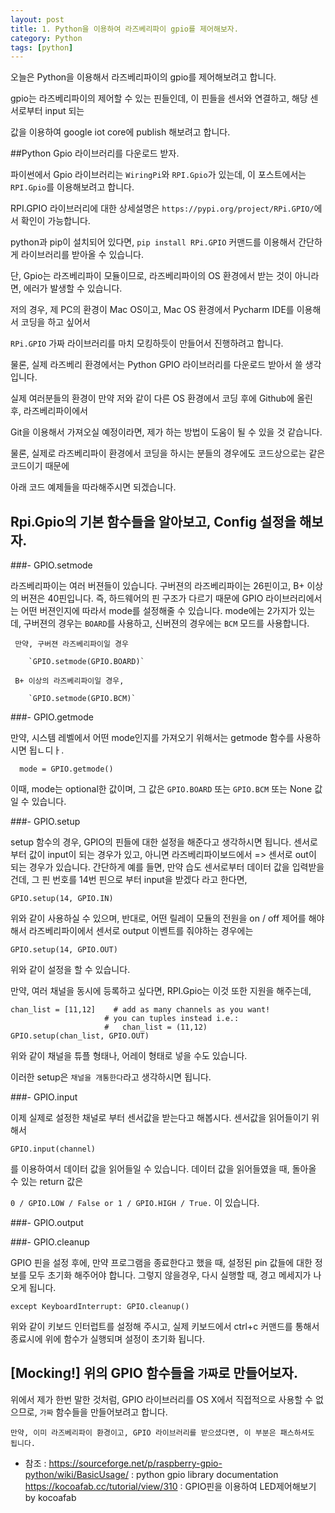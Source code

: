 ```yaml
---
layout: post
title: 1. Python을 이용하여 라즈베리파이 gpio를 제어해보자.
category: Python
tags: [python]
---
```


오늘은 Python을 이용해서 라즈베리파이의 gpio를 제어해보려고 합니다.

gpio는 라즈베리파이의 제어할 수 있는 핀들인데, 이 핀들을 센서와 연결하고, 해당 센서로부터 input 되는

값을 이용하여 google iot core에 publish 해보려고 합니다.

##Python Gpio 라이브러리를 다운로드 받자.

파이썬에서 Gpio 라이브러리는 `WiringPi`와 `RPI.Gpio`가 있는데, 이 포스트에서는 `RPI.Gpio`를 이용해보려고 합니다.

RPI.GPIO 라이브러리에 대한 상세설명은 `https://pypi.org/project/RPi.GPIO/`에서 확인이 가능합니다.

python과 pip이 설치되어 있다면, `pip install RPi.GPIO` 커맨드를 이용해서 간단하게 라이브러리를 받아올 수 있습니다.

단, Gpio는 라즈베리파이 모듈이므로, 라즈베리파이의 OS 환경에서 받는 것이 아니라면, 에러가 발생할 수 있습니다.

 저의 경우, 제 PC의 환경이 Mac OS이고, Mac OS 환경에서 Pycharm IDE를 이용해서 코딩을 하고 싶어서

`RPi.GPIO` 가짜 라이브러리를 마치 모킹하듯이 만들어서 진행하려고 합니다.

물론, 실제 라즈베리 환경에서는 Python GPIO 라이브러리를 다운로드 받아서 쓸 생각입니다.

실제 여러분들의 환경이 만약 저와 같이 다른 OS 환경에서 코딩 후에 Github에 올린 후, 라즈베리파이에서

Git을 이용해서 가져오실 예정이라면, 제가 하는 방법이 도움이 될 수 있을 것 같습니다.

 물론, 실제로 라즈베리파이 환경에서 코딩을 하시는 분들의 경우에도 코드상으로는 같은 코드이기 때문에

 아래 코드 예제들을 따라해주시면 되겠습니다.

## Rpi.Gpio의 기본 함수들을 알아보고, Config 설정을 해보자.

###- GPIO.setmode

  라즈베리파이는 여러 버젼들이 있습니다. 구버젼의 라즈베리파이는 26핀이고, B+ 이상의 버젼은 40핀입니다.
  즉, 하드웨어의 핀 구조가 다르기 때문에 GPIO 라이브러리에서는 어떤 버젼인지에 따라서 mode를 설정해줄 수 있습니다.
  mode에는 2가지가 있는데, 구버젼의 경우는 `BOARD`를 사용하고, 신버젼의 경우에는 `BCM` 모드를 사용합니다.

  ```
   만약, 구버젼 라즈베리파이일 경우

      `GPIO.setmode(GPIO.BOARD)`

   B+ 이상의 라즈베리파이일 경우,

      `GPIO.setmode(GPIO.BCM)`    
  ```
###- GPIO.getmode

  만약, 시스템 레벨에서 어떤 mode인지를 가져오기 위해서는 getmode 함수를 사용하시면 됩ㄴ디ㅏ.

  ```
    mode = GPIO.getmode()

  ```  
  이때, mode는 optional한 값이며, 그 값은 `GPIO.BOARD` 또는 `GPIO.BCM` 또는 None 값일 수 있습니다.

###- GPIO.setup

  setup 함수의 경우, GPIO의 핀들에 대한 설정을 해준다고 생각하시면 됩니다. 센서로부터 값이 input이 되는 경우가 있고,
  아니면 라즈베리파이보드에서 => 센서로 out이 되는 경우가 있습니다.
  간단하게 예를 들면, 만약 습도 센서로부터 데이터 값을 입력받을 건데, 그 핀 번호를 14번 핀으로 부터 input을 받겠다 라고
  한다면,

   `GPIO.setup(14, GPIO.IN)`

  위와 같이 사용하실 수 있으며, 반대로, 어떤 릴레이 모듈의 전원을 on / off 제어를 해야해서 라즈베리파이에서 센서로 output 이벤트를
  줘야하는 경우에는

   `GPIO.setup(14, GPIO.OUT)`

  위와 같이 설정을 할 수 있습니다.

  만약, 여러 채널을 동시에 등록하고 싶다면, RPI.Gpio는 이것 또한 지원을 해주는데,

  ```
  chan_list = [11,12]    # add as many channels as you want!
                       # you can tuples instead i.e.:
                       #   chan_list = (11,12)
  GPIO.setup(chan_list, GPIO.OUT)
  ```
  위와 같이 채널을 튜플 형태나, 어레이 형태로 넣을 수도 있습니다.

  이러한 setup은 `채널을 개통한다`라고 생각하시면 됩니다.

###- GPIO.input

  이제 실제로 설정한 채널로 부터 센서값을 받는다고 해봅시다. 센서값을 읽어들이기 위해서

  ```
  GPIO.input(channel)
  ```
  를 이용하여서 데이터 값을 읽어들일 수 있습니다. 데이터 값을 읽어들였을 때, 돌아올 수 있는 return 값은

  `0 / GPIO.LOW / False or 1 / GPIO.HIGH / True.` 이 있습니다.

###- GPIO.output


###- GPIO.cleanup

 GPIO 핀을 설정 후에, 만약 프로그램을 종료한다고 했을 때, 설정된 pin 값들에 대한 정보를 모두 초기화 해주어야 합니다.
 그렇지 않을경우, 다시 실행할 때, 경고 메세지가 나오게 됩니다.

 `except KeyboardInterrupt:
    GPIO.cleanup()`

 위와 같이 키보드 인터럽트를 설정해 주시고, 실제 키보드에서 ctrl+c 커맨드를 통해서 종료시에 위에 함수가 실행되며 설정이 초기화 됩니다.    

## [Mocking!] 위의 GPIO 함수들을 `가짜`로 만들어보자.

 위에서 제가 한번 말한 것처럼, GPIO 라이브러리를 OS X에서 직접적으로 사용할 수 없으므로, `가짜` 함수들을 만들어보려고 합니다.

 `만약, 이미 라즈베리파이 환경이고, GPIO 라이브러리를 받으셨다면, 이 부분은 패스하셔도 됩니다.`


 * 참조 : https://sourceforge.net/p/raspberry-gpio-python/wiki/BasicUsage/ : python gpio library documentation
         https://kocoafab.cc/tutorial/view/310 : GPIO핀을 이용하여 LED제어해보기 by kocoafab
